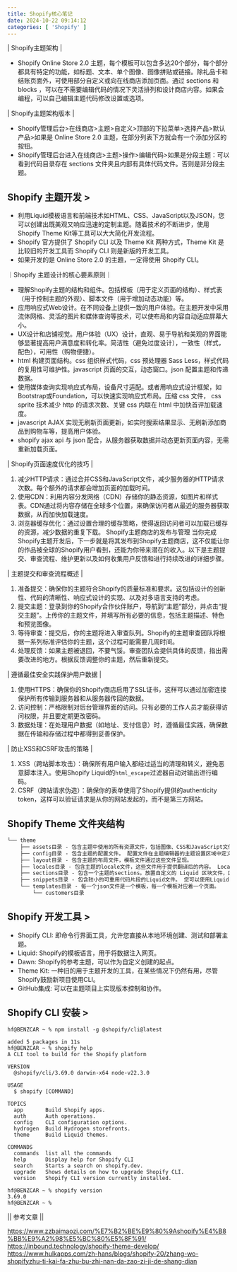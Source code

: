 ```yaml
---
title: Shopify核心笔记
date: 2024-10-22 09:14:12
categories: [ 'Shopify' ]
---
```


| Shopify主题架构 |

- Shopify Online Store 2.0 主题，每个模板可以包含多达20个部分，每个部分都具有特定的功能，如标题、文本、单个图像、图像拼贴或链接。除礼品卡和结账页面外，可使用部分自定义或向在线商店添加页面。通过 sections 和 blocks ，可以在不需要编辑代码的情况下灵活排列和设计商店内容。如果会编程，可以自己编辑主题代码修改设置或选项。

| Shopify主题架构版本 |

- Shopify管理后台>在线商店>主题>自定义>顶部的下拉菜单>选择产品>默认产品>如果是 Online Store 2.0 主题，在部分列表下方就会有一个添加分区的按钮。
- Shopify管理后台进入在线商店>主题>操作>编辑代码>如果是分段主题：可以看到代码目录存在 sections 文件夹且内部有具体代码文件。否则是非分段主题。

## Shopify 主题开发 >

- 利用Liquid模板语言和前端技术如HTML、CSS、JavaScript以及JSON，您可以创建出既美观又响应迅速的定制主题。随着技术的不断进步，使用Shopify Theme Kit等工具可以大大简化开发流程。
- Shopify 官方提供了 Shopify CLI 以及 Theme Kit 两种方式，Theme Kit 是比较旧的开发工具而 Shopify CLI 则是新版的开发工具。
- 如果开发的是 Online Store 2.0 的主題，一定得使用 Shopify CLI。

｜Shopify 主题设计的核心要素原则｜

- 理解Shopify主题的结构和组件。包括模板（用于定义页面的结构）、样式表（用于控制主题的外观）、脚本文件（用于增加动态功能）等。
- 应用响应式Web设计。在不同设备上提供一致的用户体验。在主题开发中采用流体网格、灵活的图片和媒体查询等技术，可以使布局和内容自动适应屏幕大小。
- UX设计和店铺视觉。用户体验（UX）设计，直观、易于导航和美观的界面能够显著提高用户满意度和转化率。简洁性（避免过度设计），一致性（样式，配色），可用性（购物便捷）。
- html 构建页面结构。css 组织样式代码，css 预处理器 Sass Less，样式代码的复用性可维护性。javascript 页面的交互，动态窗口。json 配置主题和传递数据。
- 使用媒体查询实现响应式布局，设备尺寸适配。或者用响应式设计框架，如Bootstrap或Foundation，可以快速实现响应式布局。压缩 css 文件， css sprite 技术减少 http 的请求次数、关键 css 内联在 html 中加快首评加载速度。
- javascript AJAX 实现无刷新页面更新，如实时搜索结果显示、无刷新添加商品到购物车等，提高用户体验。
- shopify ajax api 与 json 配合，从服务器获取数据并动态更新页面内容，无需重新加载页面。

| Shopify页面速度优化的技巧 |

1. 减少HTTP请求：通过合并CSS和JavaScript文件，减少服务器的HTTP请求次数。每个额外的请求都会增加页面的加载时间。
2. 使用CDN：利用内容分发网络（CDN）存储你的静态资源，如图片和样式表。CDN通过将内容存储在全球多个位置，来确保访问者从最近的服务器获取数据，从而加快加载速度。
3. 浏览器缓存优化：通过设置合理的缓存策略，使得返回访问者可以加载已缓存的资源，减少数据的重复下载。
   Shopify主题商店的发布与管理
   当你完成Shopify主题开发后，下一步就是将其发布到Shopify主题商店，这不仅能让你的作品被全球的Shopify用户看到，还能为你带来潜在的收入。以下是主题提交、审查流程、维护更新以及如何收集用户反馈和进行持续改进的详细步骤。

| 主题提交和审查流程概述 |

1. 准备提交：确保你的主题符合Shopify的质量标准和要求。这包括设计的创新性、代码的清晰性、响应式设计的实现、以及对多语言支持的考虑。
2. 提交主题：登录到你的Shopify合作伙伴账户，导航到“主题”部分，并点击“提交主题”。上传你的主题文件，并填写所有必要的信息，包括主题描述、特色和预览图像。
3. 等待审查：提交后，你的主题将进入审查队列。Shopify的主题审查团队将根据一系列标准评估你的主题，这个过程可能需要几周时间。
4. 处理反馈：如果主题被退回，不要气馁。审查团队会提供具体的反馈，指出需要改进的地方。根据反馈调整你的主题，然后重新提交。

| 遵循最佳安全实践保护用户数据 |

1. 使用HTTPS：确保你的Shopify商店启用了SSL证书，这样可以通过加密连接保护所有传输到服务器和从服务器传回的数据。
2. 访问控制：严格限制对后台管理界面的访问。只有必要的工作人员才能获得访问权限，并且要定期更改密码。
3. 数据处理：在处理用户数据（如地址、支付信息）时，遵循最佳实践，确保数据在传输和存储过程中都得到妥善保护。

| 防止XSS和CSRF攻击的策略 |

1. XSS（跨站脚本攻击）：确保所有用户输入都经过适当的清理和转义，避免恶意脚本注入。使用Shopify Liquid的`html_escape`过滤器自动对输出进行编码。
2. CSRF（跨站请求伪造）：确保你的表单使用了Shopify提供的authenticity token，这样可以验证请求是从你的网站发起的，而不是第三方网站。

## Shopify Theme 文件夹结构

```html
└── theme
    ├── assets目录 - 包含主题中使用的所有资源文件，包括图像、CSS和JavaScript文件。
    ├── config目录 - 包含主题的配置文件。 配置文件在主题编辑器的主题设置区域中定义设置，并存储它们的值。
    ├── layout目录 - 包含主题的布局文件，模板文件通过这些文件呈现。
    ├── locales目录 - 包含主题的locale文件，这些文件用于提供翻译后的内容。 Locale文件允许您在主题编辑器中提供翻译体验，为在线商店提供翻译，并允许商家在在线商店中定制文本。
    ├── sections目录 - 包含一个主题的sections。放置自定义的 Liquid 区块文件，区块可以复用在页面上。
    ├── snippets目录 - 包含较小的可重用代码片段的Liquid文件。 您可以使用Liquid render标记在整个主题中引用这些片段。
    └── templates目录 - 每一个json文件是一个模板，每一个模板对应着一个页面。
        └── customers目录
```

## Shopify 开发工具 >

* Shopify CLI: 即命令行界面工具，允许您直接从本地环境创建、测试和部署主题。
* Liquid: Shopify的模板语言，用于将数据注入网页。
* Dawn: Shopify的参考主题，可以作为自定义创建的起点。
* Theme Kit: 一种旧的用于主题开发的工具，在某些情况下仍然有用，尽管Shopify鼓励新项目使用CLI。
* GitHub集成: 可以在主题项目上实现版本控制和协作。

## Shopify CLI 安装 >

```shell
hf@BENZCAR ~ % npm install -g @shopify/cli@latest

added 5 packages in 11s
hf@BENZCAR ~ % shopify help
A CLI tool to build for the Shopify platform

VERSION
  @shopify/cli/3.69.0 darwin-x64 node-v22.3.0

USAGE
  $ shopify [COMMAND]

TOPICS
  app       Build Shopify apps.
  auth      Auth operations.
  config    CLI configuration options.
  hydrogen  Build Hydrogen storefronts.
  theme     Build Liquid themes.

COMMANDS
  commands  list all the commands
  help      Display help for Shopify CLI
  search    Starts a search on shopify.dev.
  upgrade   Shows details on how to upgrade Shopify CLI.
  version   Shopify CLI version currently installed.

hf@BENZCAR ~ % shopify version
3.69.0
hf@BENZCAR ~ % 
```

|| 参考文章 ||

https://www.zzbaimaozi.com/%E7%B2%BE%E9%80%9Ashopify%E4%B8%BB%E9%A2%98%E5%BC%80%E5%8F%91/
https://inbound.technology/shopify-theme-develop/
https://www.hulkapps.com/zh-hans/blogs/shopify-20/zhang-wo-shopifyzhu-ti-kai-fa-zhu-bu-zhi-nan-da-zao-zi-ji-de-shang-dian
